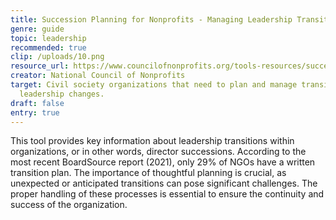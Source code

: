 ```yaml
---
title: Succession Planning for Nonprofits - Managing Leadership Transitions
genre: guide
topic: leadership
recommended: true
clip: /uploads/10.png
resource_url: https://www.councilofnonprofits.org/tools-resources/succession-planning-nonprofits-managing-leadership-transitions
creator: National Council of Nonprofits
target: Civil society organizations that need to plan and manage transitional
  leadership changes.
draft: false
entry: true
---
```

<!--StartFragment-->

This tool provides key information about leadership transitions within organizations, or in other words, director successions. According to the most recent BoardSource report (2021), only 29% of NGOs have a written transition plan. The importance of thoughtful planning is crucial, as unexpected or anticipated transitions can pose significant challenges. The proper handling of these processes is essential to ensure the continuity and success of the organization.

<!--EndFragment-->